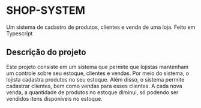 # SHOP-SYSTEM

Um sistema de cadastro de produtos, clientes e venda de uma loja. Feito em Typescript


## Descrição do projeto

Este projeto consiste em um sistema que permite que lojistas mantenham um controle sobre seu estoque,
clientes e vendas. Por meio do sistema, o lojista cadastra produtos no seu estoque. Além disso, o sistema
permite cadastrar clientes, bem como vendas para esses clientes. A cada nova venda, a quantidade de
produtos no estoque diminui, só podendo ser vendidos itens disponíveis no estoque.

